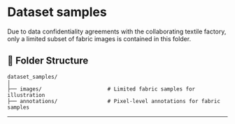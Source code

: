 # Dataset samples

Due to data confidentiality agreements with the collaborating textile factory, only a limited subset of fabric images is contained in this folder.


## 📂 Folder Structure
    
    dataset_samples/
    │
    ├── images/                     # Limited fabric samples for illustration
    ├── annotations/                # Pixel-level annotations for fabric samples
---